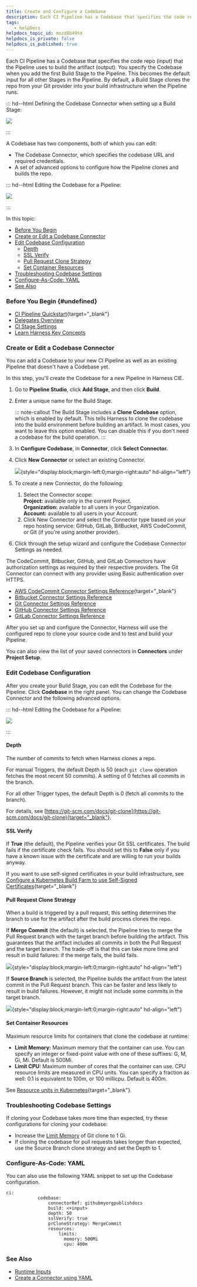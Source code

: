 ```yaml
---
title: Create and Configure a Codebase
description: Each CI Pipeline has a Codebase that specifies the code repo (input) that the Pipeline uses to build the artifact (output). You specify the Codebase when you add the first Build Stage to the Pipeline…
tags: 
   - helpDocs
helpdocs_topic_id: mozd8b49td
helpdocs_is_private: false
helpdocs_is_published: true
---
```


Each CI Pipeline has a Codebase that specifies the code repo (input)
that the Pipeline uses to build the artifact (output). You specify the
Codebase when you add the first Build Stage to the Pipeline. This
becomes the default input for all other Stages in the Pipeline. By
default, a Build Stage clones the repo from your Git provider into your
build infrastructure when the Pipeline runs.

::: hd--html
Defining the Codebase Connector when setting up a Build Stage:

![](./static/create-and-configure-a-codebase-00.png)

<div>

</div>
:::

A Codebase has two components, both of which you can edit:

-   The Codebase Connector, which specifies the codebase URL and
    required credentials.
-   A set of advanced options to configure how the Pipeline clones and
    builds the repo.

::: hd--html
Editing the Codebase for a Pipeline:

<div>

![](./static/create-and-configure-a-codebase-01.png)

</div>
:::

In this topic:

-   [Before You
    Begin](create-and-configure-a-codebase.md)
-   [Create or Edit a Codebase
    Connector](create-and-configure-a-codebase.md)
-   [Edit Codebase
    Configuration](create-and-configure-a-codebase.md)
    -   [Depth](create-and-configure-a-codebase.md)
    -   [SSL
        Verify](create-and-configure-a-codebase.md)
    -   [Pull Request Clone
        Strategy](create-and-configure-a-codebase.md)
    -   [Set Container
        Resources](create-and-configure-a-codebase.md)
-   [Troubleshooting Codebase
    Settings](create-and-configure-a-codebase.md)
-   [Configure-As-Code:
    YAML](create-and-configure-a-codebase.md)
-   [See
    Also](create-and-configure-a-codebase.md)

### Before You Begin {#undefined}

-   [CI Pipeline
    Quickstart](../ci-quickstarts/ci-pipeline-quickstart.md){target="_blank"}
-   [Delegates Overview](https://docs.harness.io/article/2k7lnc7lvl-delegates-overview)
-   [CI Stage Settings](../ci-technical-reference/ci-stage-settings.md)
-   [Learn Harness Key
    Concepts](https://docs.harness.io/article/hv2758ro4e-learn-harness-key-concepts)

### Create or Edit a Codebase Connector

You can add a Codebase to your new CI Pipeline as well as an existing
Pipeline that doesn't have a Codebase yet. 

In this step, you\'ll create the Codebase for a new Pipeline in Harness
CIE.

1.  Go to **Pipeline Studio**, click **Add Stage**, and then click
    **Build**.

2.  Enter a unique name for the Build Stage.

    ::: note-callout
    The Build Stage includes a **Clone Codebase** option, which is
    enabled by default. This tells Harness to clone the codebase into
    the build environment before building an artifact. In most cases,
    you want to leave this option enabled. You can disable this if you
    don\'t need a codebase for the build operation.
    :::

3.  In **Configure Codebase**, in **Connector**, click **Select
    Connector.**

4.  Click **New Connector** or select an existing Connector.

    ![](./static/create-and-configure-a-codebase-02.png){style="display:block;margin-left:0;margin-right:auto"
    hd-align="left"}

5.  To create a new Connector, do the following:
    1.  Select the Connector scope:\
        **Project:** available only in the current Project.\
        **Organization:** available to all users in your Organization.\
        **Account:** available to all users in your Account.
    2.  Click New Connector and select the Connector type based on your
        repo hosting service: GitHub, GitLab, BitBucket, AWS CodeCommit,
        or Git (if you\'re using another provider).

6.  Click through the setup wizard and configure the Codebase Connector
    Settings as needed.

The CodeCommit, Bitbucker, GitHub, and GitLab Connectors have
authorization settings as required by their respective providers. The
Git Connector can connect with any provider using Basic authentication
over HTTPS.

-   [AWS CodeCommit Connector Settings
    Reference](https://docs.harness.io/article/jed9he2i45-aws-code-commit-connector-settings-reference){target="_blank"}
-   [Bitbucket Connector Settings
    Reference](https://docs.harness.io/article/iz5tucdwyu-bitbucket-connector-settings-reference)
-   [Git Connector Settings
    Reference](https://docs.harness.io/article/tbm2hw6pr6-git-connector-settings-reference)
-   [GitHub Connector Settings
    Reference](https://docs.harness.io/article/v9sigwjlgo-git-hub-connector-settings-reference)
-   [GitLab Connector Settings
    Reference](https://docs.harness.io/article/5abnoghjgo-git-lab-connector-settings-reference)

After you set up and configure the Connector, Harness will use the
configured repo to clone your source code and to test and build your
Pipeline.

You can also view the list of your saved connectors in **Connectors**
under **Project Setup**.

### Edit Codebase Configuration

After you create your Build Stage, you can edit the Codebase for the
Pipeline. Click **Codebase** in the right panel. You can change the
Codebase Connector and the following advanced options.

::: hd--html
Editing the Codebase for a Pipeline:

<div>

![](./static/create-and-configure-a-codebase-03.png)

</div>
:::

#### Depth

The number of commits to fetch when Harness clones a repo.

For manual Triggers, the default Depth is 50 (each `git clone` operation
fetches the most recent 50 commits). A setting of 0 fetches all commits
in the branch. 

For all other Trigger types, the default Depth is 0 (fetch all commits
to the branch).

For details, see
[https://git-scm.com/docs/git-clone](https://git-scm.com/docs/git-clone){target="_blank"}.

#### SSL Verify

If **True** (the default), the Pipeline verifies your Git SSL
certificates. The build fails if the certificate check fails. You should
set this to **False** only if you have a known issue with the
certificate and are willing to run your builds anyway.

If you want to use self-signed certificates in your build
infrastructure, see [Configure a Kubernetes Build Farm to use
Self-Signed
Certificates](../set-up-build-infrastructure/configure-a-kubernetes-build-farm-to-use-self-signed-certificates.md){target="_blank"}

#### Pull Request Clone Strategy

When a build is triggered by a pull request, this setting determines the
branch to use for the artifact after the build process clones the repo.

If **Merge Commit** (the default) is selected, the Pipeline tries to
merge the Pull Request branch with the target branch before building the
artifact. This guarantees that the artifact includes all commits in both
the Pull Request and the target branch. The trade-off is that this can
take more time and result in build failures: if the merge fails, the
build fails.

![](./static/create-and-configure-a-codebase-04.png){style="display:block;margin-left:0;margin-right:auto"
hd-align="left"}

If **Source Branch** is selected, the Pipeline builds the artifact from
the latest commit in the Pull Request branch. This can be faster and
less likely to result in build failures. However, it might not include
some commits in the target branch.

![](./static/create-and-configure-a-codebase-05.png){style="display:block;margin-left:0;margin-right:auto"
hd-align="left"}

#### Set Container Resources

Maximum resource limits for containers that clone the codebase at
runtime:

-   **Limit Memory:** Maximum memory that the container can use. You can
    specify an integer or fixed-point value with one of these suffixes:
    G, M, Gi, Mi. Default is 500Mi.
-   **Limit CPU:** Maximum number of cores that the container can use.
    CPU resource limits are measured in CPU units. You can specify a
    fraction as well: 0.1 is equivalent to 100m, or 100 millicpu.
    Default is 400m.

See [Resource units in
Kubernetes](https://kubernetes.io/docs/concepts/configuration/manage-resources-containers/#resource-units-in-kubernetes){target="_blank"}.

### Troubleshooting Codebase Settings

If cloning your Codebase takes more time than expected, try these
configurations for cloning your codebase:

-   Increase the [Limit
    Memory](https://docs.harness.io/article/6vks5ym7sq-edit-a-ci-pipeline-codebase-configuration#limit_memory)
    of Git clone to 1 Gi.
-   If cloning the codebase for pull requests takes longer than
    expected, use the Source Branch clone strategy and set the Depth to
    1.

### Configure-As-Code: YAML

You can also use the following YAML snippet to set up the Codebase
configuration.

``` {.hljs .yaml}
ci:
            codebase:
                connectorRef: githubmyorgpublishdocs
                build: <+input>
                depth: 50
                sslVerify: true
                prCloneStrategy: MergeCommit
                resources: 
                    limits:
                      memory: 500Mi
                      cpu: 400m                              
```

### See Also

-   [Runtime
    Inputs](https://ngdocs.harness.io/article/f6yobn7iq0-runtime-inputs)
-   [Create a Connector using
    YAML](https://docs.harness.io/article/m0awmzipdp-create-a-connector-using-yaml)
